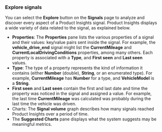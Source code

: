 ### Explore signals

You can select the **Explore** button on the **Signals** page
to analyze and discover every aspect of a Product Insights signal.
Product Insights displays a wide variety of data related to the signal, 
as explained below.

* **Properties**: The **Properties** pane lists the various properties of a signal and their values: key/value pairs sent inside the signal.
  For example, the **vehicle_drive_end** signal might list the **CurrentMileage** and
  **CurrentLocalDrivingConditions** properties, among many others.
  Each property is associated with a **Type**, and **First seen** and **Last seen** values.
* **Type**: The type of a property represents the kind of information it contains (either **Number** (double), **String**, or an enumerated type).
  For example, **CurrentMileage** has **Number** for a type, and **VehicleModel** is a **String**.
* **First seen** and **Last seen** contain the first and last date and time the property was noticed in the signal and assigned a value.
  For example, the last time **CurrentMileage** was calculated was probably during the last time the vehicle was driven.
* Charts: The **Signal volume** graph describes how many signals reached Product Insights over a period of time.
* The **Suggested Charts** pane displays what the system suggests may be meaningful metrics.